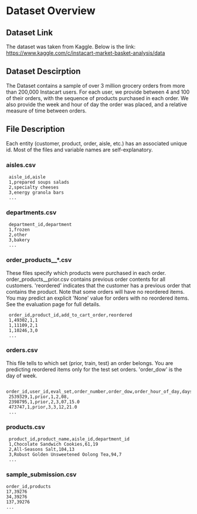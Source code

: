 
# Dataset Overview
## Dataset Link
The dataset was taken from Kaggle. Below is the link:
https://www.kaggle.com/c/instacart-market-basket-analysis/data
## Dataset Descirption
The Dataset contains a sample of over 3 million grocery orders from more than 200,000 Instacart users. For each user, we provide between 4 and 100 of their orders, with the sequence of products purchased in each order. We also provide the week and hour of day the order was placed, and a relative measure of time between orders.

## File Description
Each entity (customer, product, order, aisle, etc.) has an associated unique id. Most of the files and variable names are self-explanatory.

### aisles.csv

```
 aisle_id,aisle  
 1,prepared soups salads  
 2,specialty cheeses  
 3,energy granola bars  
 ...

```

### departments.csv

```
 department_id,department  
 1,frozen  
 2,other  
 3,bakery  
 ...

```

### order_products__*.csv

These files specify which products were purchased in each order. order_products__prior.csv contains previous order contents for all customers. 'reordered' indicates that the customer has a previous order that contains the product. Note that some orders will have no reordered items. You may predict an explicit 'None' value for orders with no reordered items. See the evaluation page for full details.

```
 order_id,product_id,add_to_cart_order,reordered  
 1,49302,1,1  
 1,11109,2,1  
 1,10246,3,0  
 ... 

```

### orders.csv

This file tells to which set (prior, train, test) an order belongs. You are predicting reordered items only for the test set orders. 'order_dow' is the day of week.

```
 order_id,user_id,eval_set,order_number,order_dow,order_hour_of_day,days_since_prior_order  
 2539329,1,prior,1,2,08,  
 2398795,1,prior,2,3,07,15.0  
 473747,1,prior,3,3,12,21.0  
 ...

```

### products.csv

```
 product_id,product_name,aisle_id,department_id
 1,Chocolate Sandwich Cookies,61,19  
 2,All-Seasons Salt,104,13  
 3,Robust Golden Unsweetened Oolong Tea,94,7  
 ...

```

### sample_submission.csv

```
order_id,products
17,39276  
34,39276  
137,39276  
...
```
